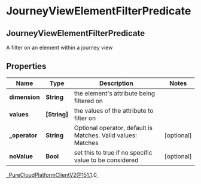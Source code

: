 # JourneyViewElementFilterPredicate

## JourneyViewElementFilterPredicate
A filter on an element within a journey view

## Properties

|Name | Type | Description | Notes|
|------------ | ------------- | ------------- | -------------|
| **dimension** | **String** | the element&#39;s attribute being filtered on | |
| **values** | **[String]** | the values of the attribute to filter on | |
| **_operator** | **String** | Optional operator, default is Matches. Valid values: Matches | [optional] |
| **noValue** | **Bool** | set this to true if no specific value to be considered | [optional] |



_PureCloudPlatformClientV2@151.1.0_
